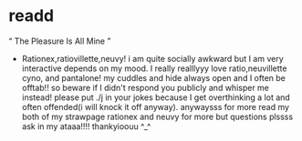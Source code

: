 # readd
“ The Pleasure Is All Mine ”
- Rationex,ratiovillette,neuvy! i am quite socially awkward but I am very interactive depends on my mood. I really realllyyy love ratio,neuvillette cyno, and pantalone! my cuddles and hide always open and I often be offtab!! so beware if I didn't respond you publicly and whisper me instead! please put ./j in your jokes because I get overthinking a lot and often offended(i will knock it off anyway). anywaysss for more read my both of my strawpage rationex and neuvy for more but questions plssss ask in my ataaa!!!! thankyioouu ^_^
